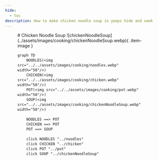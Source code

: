 ```yaml
---
hide:
  - toc
description: How to make chicken noodle soup in yeeps hide and seek
---
```

<figure markdown="1">
# Chicken Noodle Soup
![chickenNoodleSoup](../assets/images/cooking/chickenNoodleSoup.webp){ .item-image }

```mermaid
graph TD
    NOODLES(<img src="../../assets/images/cooking/noodles.webp" width="50"/>)
    CHICKEN(<img src="../../assets/images/cooking/chicken.webp" width="50"/>)
    POT(<img src="../../assets/images/cooking/pot.webp" width="50"/>)
    SOUP(<img src="../../assets/images/cooking/chickenNoodleSoup.webp" width="50"/>)

    NOODLES ==> POT
    CHICKEN ==> POT
    POT ==> SOUP

    click NOODLES "../noodles"
    click CHICKEN "../chicken"
    click POT "../pot"
    click SOUP "../chickenNoodleSoup"
```

</figure>